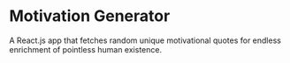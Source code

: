 # Motivation Generator<br/>
A React.js app that fetches random unique motivational quotes for endless enrichment of pointless human existence.<br/>
